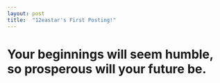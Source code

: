 ```yaml
---
layout: post
title:  "12eastar's First Posting!"
---
```


# Your beginnings will seem humble, so prosperous will your future be. 
